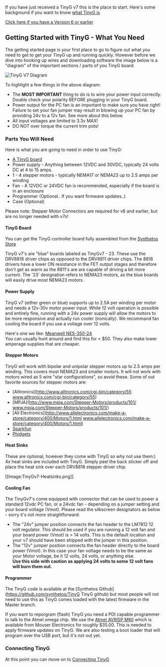If you have just received a TinyG v7 this is the place to start. Here's some background if you want to know [what TinyG is](https://github.com/synthetos/TinyG/wiki/What-is-TinyG)

[Click here if you have a Version 6 or earlier](https://github.com/synthetos/TinyG/wiki/TinyG-Start-v6-and-Earlier)

## Getting Started with TinyG - What You Need
The getting started page is your first place to go to figure out what you need to get to get your TinyG up and running quickly. However before we dive into hooking up wires and downloading software the image below is a "diagram" of the important sections / parts of you TinyG board. 

![TinyG V7 Diagram](http://farm9.staticflickr.com/8514/8504374338_e901d2828e_b.jpg)

To highlight a few things in the above diagram:

* The **MOST IMPORTANT** thing to do is to wire your power input correctly. Double check your polarity BEFORE plugging in your TinyG board.
* Power output for the PC fan is an important to make sure you have right! Failure to set your fan jumper may result in blowing up your PC fan by providing 24v to a 12v fan. See more about this below. 
* All input voltages are limited to 3.3v MAX! 
* DO NOT over torque the current trim pots!

### Parts You Will Need
Here is what you are going to need in order to use TinyG: 

* [A TinyG board](https://www.synthetos.com/webstore/index.php/assembled-electronics/tiny-g.html)
* Power supply - Anything between 12VDC and 30VDC, typically 24 volts DC at 4 to 15 amps. 
* 1 - 4 stepper motors - typically NEMA17 or NEMA23 up to 2.5 amps per winding
* Fan - A 12VDC or 24VDC fan is recommended, especially if the board is in an enclosure 
* Programmer (Optional.. If you want firmware updates..)
* Case (Optional) 

Please note: Stepper Motor Connectors are required for v6 and earlier, but are no longer needed with v7s!

#### TinyG Board
You can get the TinyG controller board fully assembled from the [Synthetos Store](https://www.synthetos.com/webstore/index.php/assembled-electronics/tiny-g.html)

TinyG v7's are "blue" boards labeled as TinyGv7 - 23. These use the DRV8818 driver chips as opposed to the DRV8811 driver chips. The 8818 drivers have a lower ON resistance in the FET output stages and therefore don't get as warm as the 8811's are are capable of driving a bit more current. The '23' designation refers to NEMA23 motors, as the blue boards will easily drive most NEMA23 motors. 

#### Power Supply
TinyG v7 (either green or blue) supports up to 2.5A per winding per motor and needs a 12v-30v motor power input. While 12 volt operation is possible and entirely fine, running with a 24v power supply will allow the motors to be more responsive and actually run cooler (ironically). We recommand fan cooling the board if you use a voltage over 12 volts. 

Here's one we like: [Meanwell NES-350-24](http://www.jameco.com/webapp/wcs/stores/servlet/ProductDisplay?langId=-1&storeId=10001&catalogId=10001&pa=2149600&productId=2149600&keyCode=WSF&CID=GOOG&gclid=CKGp2eipk7UCFWGnPAod9jMAKA)<br>You can usually hunt around and find this for < $50. They also make lower amperage supplies that are cheaper.

#### Stepper Motors
TinyG will work with bipolar and unipolar stepper motors up to 2.5 amps per winding. This covers most NEMA23 and smaller motors. It will not work with motors wired as 5 wire "star configurations", so avoid these. Some of out favorite sources for stepper motors are: 

* [Alltronics](http://www.alltronics.com/cgi-bin/category/55 www.alltronics.com/cgi-bin/category/55)
* [MPJA](http://www.mpja.com/Stepper-Motors/products/101/ www.mpja.com/Stepper-Motors/products/101/)
* [All Electronics](http://www.allelectronics.com/make-a-store/category/400/Motors/1.html www.allelectronics.com/make-a-store/category/400/Motors/1.html)
* [Sparkfun](https://www.sparkfun.com/categories/178)
* [Phidgets](http://www.phidgets.com/products.php?category=23)

#### Heat Sinks
These are optional, however they come with TinyG so why not use them:)<br> 4x heat sinks are included with TinyG. Simply peel the back sticker off and place the heat sink over each DRV8818 stepper driver chip.  

[[Image:TinyGv7-Heatsinks.png]] 

#### Cooling Fan
The TinyGv7's come equipped with connector that can be used to power a standard 12vdc PC fan, or a 24vdc fan - depending on a jumper setting and your board voltage (Vmot). Please read the silkscreen designators as below - sorry it's not more straightforward:

* The "24v" jumper position connects the fan header to the LM7812 12 volt regulator. This should be used if you are running a 12 volt fan and your board power (Vmot) is > 14 volts. This is the default location and your v7 should have been shipped with the jumper in this position. 
* The "12v" jumper position connects the fan header directly to the board power (Vmot). In this case your fan voltage needs to be the same as your Motor voltage, be it 12 volts, 24 volts, or anything else.<br>
**Use this side with caution as applying 24 volts to some 12 volt fans will burn them out.**

#### Programmer
The TinyG code is available at the [Synthetos Github](https://github.com/synthetos/TinyG TinyG github) but most people will not need to use this as TinyG comes loaded with the latest firmware in the Master branch. 

If you want to reporgram (flash) TinyG you need a PDI capable programmer to talk to the Atmel xmega chip. We use the [Atmel AVRISP MKII](http://www.mouser.com/Search/ProductDetail.aspx?qs=sGAEpiMZZMsaJrqdZ%252b6EWyua%252bG%2FwcOQP26MNKN%252bCIDE%3D) which is available from Mouser Electronics for roughly $35.00. This is needed to apply firmware updates on TinyG. We are also testing a boot loader that will program over the USB port, but it's not out yet.<br> 

### Connecting TinyG
At this point you can move on to [Connecting TinyG](https://github.com/synthetos/TinyG/wiki/Connecting-TinyG)
